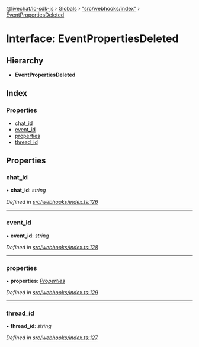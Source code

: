 [@livechat/lc-sdk-js](../README.md) › [Globals](../globals.md) › ["src/webhooks/index"](../modules/_src_webhooks_index_.md) › [EventPropertiesDeleted](_src_webhooks_index_.eventpropertiesdeleted.md)

# Interface: EventPropertiesDeleted

## Hierarchy

* **EventPropertiesDeleted**

## Index

### Properties

* [chat_id](_src_webhooks_index_.eventpropertiesdeleted.md#chat_id)
* [event_id](_src_webhooks_index_.eventpropertiesdeleted.md#event_id)
* [properties](_src_webhooks_index_.eventpropertiesdeleted.md#properties)
* [thread_id](_src_webhooks_index_.eventpropertiesdeleted.md#thread_id)

## Properties

###  chat_id

• **chat_id**: *string*

*Defined in [src/webhooks/index.ts:126](https://github.com/livechat/lc-sdk-js/blob/d0a32c0/src/webhooks/index.ts#L126)*

___

###  event_id

• **event_id**: *string*

*Defined in [src/webhooks/index.ts:128](https://github.com/livechat/lc-sdk-js/blob/d0a32c0/src/webhooks/index.ts#L128)*

___

###  properties

• **properties**: *[Properties](_src_objects_index_.properties.md)*

*Defined in [src/webhooks/index.ts:129](https://github.com/livechat/lc-sdk-js/blob/d0a32c0/src/webhooks/index.ts#L129)*

___

###  thread_id

• **thread_id**: *string*

*Defined in [src/webhooks/index.ts:127](https://github.com/livechat/lc-sdk-js/blob/d0a32c0/src/webhooks/index.ts#L127)*
